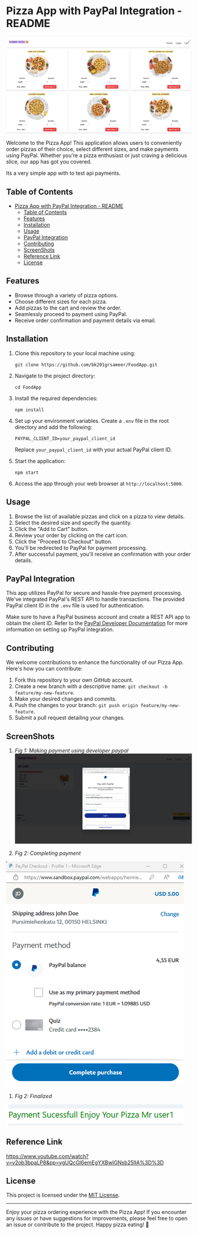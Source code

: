 # Pizza App with PayPal Integration - README

<!-- ![Pizza App Logo](/path/to/your/logo.png) -->


![Pizza App Logo](app.png)



Welcome to the Pizza App! This application allows users to conveniently order pizzas of their choice, select different sizes, and make payments using PayPal. Whether you're a pizza enthusiast or just craving a delicious slice, our app has got you covered.

Its a very simple app with to test api payments.

## Table of Contents

- [Pizza App with PayPal Integration - README](#pizza-app-with-paypal-integration---readme)
  - [Table of Contents](#table-of-contents)
  - [Features](#features)
  - [Installation](#installation)
  - [Usage](#usage)
  - [PayPal Integration](#paypal-integration)
  - [Contributing](#contributing)
  - [ScreenShots](#screenshots)
  - [Reference Link](#reference-link)
  - [License](#license)

## Features

- Browse through a variety of pizza options.
- Choose different sizes for each pizza.
- Add pizzas to the cart and review the order.
- Seamlessly proceed to payment using PayPal.
- Receive order confirmation and payment details via email.

## Installation

1. Clone this repository to your local machine using:

   ```
   git clone https://github.com/bk201grsameer/FoodApp.git
   ```

2. Navigate to the project directory:

   ```
   cd FoodApp
   ```

3. Install the required dependencies:

   ```
   npm install
   ```

4. Set up your environment variables. Create a `.env` file in the root directory and add the following:

   ```
   PAYPAL_CLIENT_ID=your_paypal_client_id
   ```

   Replace `your_paypal_client_id` with your actual PayPal client ID.

5. Start the application:

   ```
   npm start
   ```

6. Access the app through your web browser at `http://localhost:5000`.

## Usage

1. Browse the list of available pizzas and click on a pizza to view details.
2. Select the desired size and specify the quantity.
3. Click the "Add to Cart" button.
4. Review your order by clicking on the cart icon.
5. Click the "Proceed to Checkout" button.
6. You'll be redirected to PayPal for payment processing.
7. After successful payment, you'll receive an confirmation with your order details.

## PayPal Integration

This app utilizes PayPal for secure and hassle-free payment processing. We've integrated PayPal's REST API to handle transactions. The provided PayPal client ID in the `.env` file is used for authentication.

Make sure to have a PayPal business account and create a REST API app to obtain the client ID. Refer to the [PayPal Developer Documentation](https://developer.paypal.com/docs/business/get-started/) for more information on setting up PayPal integration.

## Contributing

We welcome contributions to enhance the functionality of our Pizza App. Here's how you can contribute:

1. Fork this repository to your own GitHub account.
2. Create a new branch with a descriptive name: `git checkout -b feature/my-new-feature`.
3. Make your desired changes and commits.
4. Push the changes to your branch: `git push origin feature/my-new-feature`.
5. Submit a pull request detailing your changes.


## ScreenShots
1. *Fig 1: Making payment using developer paypal*
![Pizza App Logo](payment.png)

2. *Fig 2: Completing payment*

![Pizza App Logo](payment1.png)
1. *Fig 2: Finalized*

![Pizza App Logo](final.png)


## Reference Link
https://www.youtube.com/watch?v=v2ob3bpaLP8&pp=ygUQcGl6emEgYXBwIGNsb25lIA%3D%3D
   
## License

This project is licensed under the [MIT License](LICENSE).

---

Enjoy your pizza ordering experience with the Pizza App! If you encounter any issues or have suggestions for improvements, please feel free to open an issue or contribute to the project. Happy pizza eating! 🍕